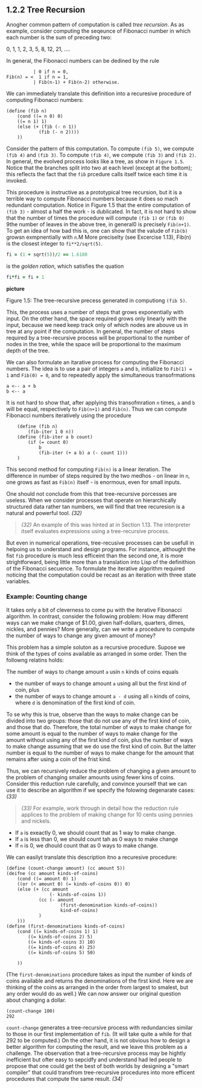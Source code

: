 ## 1.2.2 Tree Recursion

Anogher common pattern of computation is called *tree recursion*. As as example, consider computing the seqeunce of Fibonacci number in which each number is the sum of preceding two:

0, 1, 1, 2, 3, 5, 8, 12, 21, ....

In general, the Fibonacci numbers can be dedined by the rule

```
          | 0 if n = 0,
Fib(n) = <  1 if n = 1,
          | Fib(n-1) + Fib(n-2) otherwise.

```

We can immediately translate this definition into a recuresive procedure of computing Fibonacci numbers:

```Lisp
(define (fib n)
    (cond ((= n 0) 0)
    ((= n 1) 1)
    (else (+ (fib (- n 1)) 
            (fib (- n 2))))
    ))
```

Consider the pattern of this computation. To compute `(fib 5)`, we compute `(fib 4)` and `(fib 3)`. To compute `(fib 4)`, we compute `(fib 3)` and `(fib 2)`. In general, the evolved process looks like a tree, as show in `Figure 1.5`.  Notice that the branches split into two at each level (except at the bottom); this reflects the fact that the `fib` prcedure calls itself twice each time it is invoked.

This procedure is instructive as a prototypical tree recursion, but it is a terrible way to compute Fibonacci numbers because it does so mach redundant computation. Notice in Figure 1.5 that the entire computation of `(fib 3)` - almost a half the work - is dublicated. In fact, it is not hard to show that the number of times the procedure will compute `(fib 1)` or `(fib 0)` 9the number of leaves in the above tree, in general0 is precisely `Fib(n+1)`. To get an idea of how bad this is, one can show that the valude of `Fib(b)` growsn exmpnentially with `n`.M More preciselty (see Excercise 1.13), Fib(n) is the closest integer to `fi**2/sqrt(5)`.

```Ruby
fi = (1 + sqrt(5))/2 == 1.6180
```
is the *golden ration*, which satisfies the quation

```Ruby
fi*fi = fi + 1
```

**picture**

Figure 1.5: The tree-recursive precess generated in computiong `(fib 5)`.

This, the process uses a number of steps that grows exponentially with input. On the other hand, the space required grows only linearly with the input, because we need keep track only of which nodes are abouve us in tree at any point if the computation. In general, the number of steps required by a tree-recursive process will be proportional to the number of nodes in the tree, while the space will be proportional to the maximum depth of the tree.


We can also formulate an itarative process for computing the Fibonacci numbers. The idea is to use a pair of integers `a` and `b`, initiallize to `Fib(1) = 1` and `Fib(0) = 0`, and to repeatedly apply the simultaneous transofrmations

```
a <-- a + b
b <-- a
````

It is not hard to show that, after applying this transofmration `n` times, `a` and `b` will be equal, respectively to `Fib(n+1)` and `Fib(n)`. Thus we can compute Fibonacci numbers iteratively using the procedure

```Lisp
    (define (fib n)
        (fib-iter 1 0 n))
    (define (fib-iter a b count)
        (if (= count 0)
            b
            (fib-iter (+ a b) a (- count 1)))    
    ) 
```

This second method for computing `Fib(n)` is a linear iteration. The difference in number of steps required by the two medhos - on linear in `n`, one grows as fast as `Fib(n)` itself - is enormous, even for small inputs.

One should not conclude from this that tree-recursive porcesses are useless. When we consider processes that operate on hierarchically structured data rather tan numbers, we will find that tree recuresion is a natural and powerful tool. *(32)*

> *(32)* An example of this was hinted at in Section 1.13. The interpreter itself evaluates expressions using a tree-recursive process.

But even in numerical operations, tree-recusive processes can be usefull in helpoing us to understand and design programs. For instance, althought the fist `fib` procedure is much less efficeint than the second one, it is more strightforward, being little more than a translation into Lisp of the definithion of the Fibonacci secuence. To formulate the iterative algorithm required noticing that the computation could be recast as an iteration with three state variables.

### Example: Counting change

It takes only a bit of cleverness to come pu with the iterative Fibonacci algorithm. In contrast, consider the following problem: How may different ways can we make change of $1.00, given half-dollars, quarters, dimes, nickles, and pennies? More generally, can we write a procedure to compute the number of ways to change any given amount of money?

This problem has a simple soluton as a recursive procedure. Supose we think of the types of coins available as arranged in some order. Then the followng relatins holds:

The number of ways to change amount `a` usin `n` kinds of coins equals

- the number of ways to change amount `a` using all but the first kind of coin, plus
- the number of ways to change amount `a - d` using  all `n`  kinds of coins, where `d` is denomination of the first kind of coin.

To se why this is true, observe than the ways to make change can be divided into two groups: those that do not use any of the first kind of coin, and those that do. Therefore, the total number of ways to make change for some amount is equal to the number of ways to make change for the amount without using any of the first kind of coin, plus the number of ways to make change assuming that we do use the first kind of coin. But the latter number is equal to the number of ways to make change for the amount that remains after using a coin of the frist kind.

Thus, we can recursively reduce the problem of changing a given amount to the problem of changing smaller amounts using fewer kins of coins. Consider this reduction rule carefully, and convince yourself that we can use it to describe an algorithm if we specify the folowing degenarate cases: *(33)*


> *(33)* For example, work through in detail how the reduction rule applices to the problem of making change for 10 cents using pennies and nickels.

- If `a` is exeactly 0, we should count that as 1 way to make change.
- If `a` is less than 0, we should count tah as 0 ways to make change
- If `n` is 0, we dhould count that as 0 ways to make change.

We can easilyt translate this description itno a recuresive procedure:

```Lisp
(define (count-change amount) (cc amount 5))
(deifne (cc amount kinds-of-coins)
    (cond ((= amount 0) 1)
    ((or (< amount 0) (= kinds-of-coins 0)) 0)
    (else (+ (cc amount 
                (- kinds-of-coins 1))
            (cc (- amount 
                    (first-denomination kinds-of-coins))
                    kind-of-coins)
            )
    )))
(define (first-denominations kinds-of-coins)
    (cond ((= kinds-of-coins 1) 1)
        ((= kinds-of-coins 2) 5)
        ((= kinds-of-coins 3) 10)
        ((= kinds-of-coins 4) 25)
        ((= kinds-of-coins 5) 50)

    ))
```
(The `first-denominations` procedure takes as input the number of kinds of coins available and returns the denominations of the first kind. Here we are thinking of the coins as arranged in the order from largest to smalest, but any order would do as well.) We can now answer our original question about changing a dollar.

```
(count-change 100)
292
```

`count-change` generates a tree-recursive process with redundancies similar to those in our first implementation of `fib`. (It will take quite a while for that 292 to be computed.) On the other hand, it is not obvious how to design a better algorithm for computing the result, and we leave this problem as a challenge. The observation that a tree-recursive process may be hightly inefficient but ofter easy to sepcidfy and understand had led people to propose that one could get the best of both worlds by designing a "smart compiler" that could transfrom tree-recursive procedures into more efficent procedures that compute the same result. *(34)*